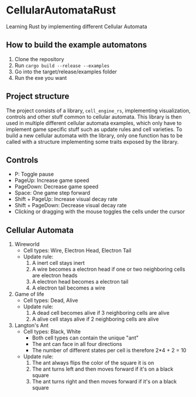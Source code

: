 # CellularAutomataRust
Learning Rust by implementing different Cellular Automata

## How to build the example automatons
1. Clone the repository
2. Run ```cargo build --release --examples```
3. Go into the target/release/examples folder
4. Run the exe you want

## Project structure
The project consists of a library, ```cell_engine_rs```, implementing visualization, controls and other stuff common to cellular automata. 
This library is then used in multiple different cellular automata examples, which only have to implement game specific stuff such as update rules and cell varieties.
To build a new cellular automata with the library, only one function has to be called with a structure implementing some traits exposed by the library. 

## Controls
- P: Toggle pause
- PageUp: Increase game speed
- PageDown: Decrease game speed
- Space: One game step forward
- Shift + PageUp: Increase visual decay rate
- Shift + PageDown: Decrease visual decay rate
- Clicking or dragging with the mouse toggles the cells under the cursor
  
## Cellular Automata 
1. Wireworld
    - Cell types: Wire, Electron Head, Electron Tail
    - Update rule: 
      1. A inert cell stays inert
      2. A wire becomes a electron head if one or two neighboring cells are electron heads
      3. A electron head becomes a electron tail
      4. A electron tail becomes a wire
2. Game of life
    - Cell types: Dead, Alive
    - Update rule:
        1. A dead cell becomes alive if 3 neighboring cells are alive
        2. A alive cell stays alive if 2 neighboring cells are alive
3. Langton's Ant
    - Cell types: Black, White
      - Both cell types can contain the unique "ant"
      - The ant can face in all four directions
      - The number of different states per cell is therefore 2*4 + 2 = 10
    - Update rule:
      1. The ant always flips the color of the square it is on
      2. The ant turns left and then moves forward if it's on a black square
      3. The ant turns right and then moves forward if it's on a black square
